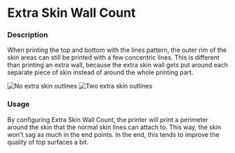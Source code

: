 Extra Skin Wall Count
====
### **Description**
When printing the top and bottom with the lines pattern, the outer rim of the skin areas can still be printed with a few concentric lines. This is different than printing an extra wall, because the extra skin wall gets put around each separate piece of skin instead of around the whole printing part.

![No extra skin outlines](../images/skin_outline_count_0.png)
![Two extra skin outlines](../images/skin_outline_count_2.png)

### **Usage**
By configuring Extra Skin Wall Count, the printer will print a perimeter around the skin that the normal skin lines can attach to. This way, the skin won't sag as much in the end points. In the end, this tends to improve the quality of top surfaces a bit.